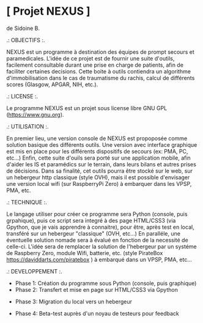 [ Projet NEXUS ]
================
de Sidoine B.


.: OBJECTIFS :.

NEXUS est un programme à destination des équipes de prompt secours et paramedicales.
L'idée de ce projet est de fournir une suite d'outils, facilement consultable durant une prise en charge de patients, afin de faciliter certaines decisions.
Cette boite à outils contiendra un algorithme d'immobilisation dans le cas de traumatisme du rachis, calcul de différents scores (Glasgow, APGAR, NIH, etc.).

.: LICENSE :.

Le programme NEXUS est un projet sous license libre GNU GPL (https://www.gnu.org).

.: UTILISATION :.

En premier lieu, une version console de NEXUS est propoposée comme solution basique des différents outils.
Une version avec interface graphique est mis en place pour les différents dispositifs de secours (ex: PMA, PC, etc...) 
Enfin, cette suite d'ouils sera porté sur une application mobile, afin d'aider les IS et paramédics sur le terrain, dans leurs bilans et autres prises de décisions.
Dans sa finalité, cet outils pourra être stocké sur le web, sur un hebergeur http classique (style OVH), mais il est possible d'envisager une version local wifi (sur RaspberryPi Zero) à embarquer dans les VPSP, PMA, etc.


.: TECHNIQUE :.

Le langage utiliser pour créer ce programme sera Python (console, puis grpahique), puis ce script sera integré à des page HTML/CSS3 (via Gpython, que je vais apprendre à connaitre), pour être, après test en local, transféré sur un hebergeur "classique" (OVH, etc...)
En paralléle, une éventuelle solution nomade sera à évalué en fonction de la necessité de celle-ci. L'idée sera de remplacer la solution de l'hebergeur par un systéme de Raspberry Zero, module Wifi, batterie, etc. (style PirateBox https://daviddarts.com/piratebox ) à embarqué dans un VPSP, PMA, etc...

.: DEVELOPPEMENT :.

+ Phase 1: Création du programme sous Python (console, puis graphique)
+ Phase 2: Transfert et mise en page sur HTML/CSS3 via Gpython
* Phase 3: Migration du local vers un hebergeur
+ Phase 4: Beta-test auprès d'un noyau de testeurs pour feedback
